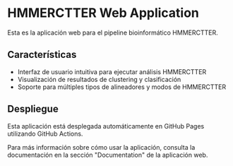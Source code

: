 # HMMERCTTER Web Application

Esta es la aplicación web para el pipeline bioinformático HMMERCTTER.

## Características

- Interfaz de usuario intuitiva para ejecutar análisis HMMERCTTER
- Visualización de resultados de clustering y clasificación
- Soporte para múltiples tipos de alineadores y modos de HMMERCTTER

## Despliegue

Esta aplicación está desplegada automáticamente en GitHub Pages utilizando GitHub Actions.

Para más información sobre cómo usar la aplicación, consulta la documentación en la sección "Documentation" de la aplicación web.

